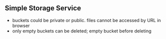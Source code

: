 ## Simple Storage Service

- buckets could be private or public. files cannot be accessed by URL in browser
- only empty buckets can be deleted; empty bucket before deleting
